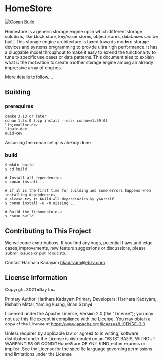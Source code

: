 # HomeStore
[![Conan Build](https://github.com/eBay/HomeStore/actions/workflows/merge_conan_build.yml/badge.svg?branch=master)](https://github.com/eBay/HomeStore/actions/workflows/merge_conan_build.yml)

Homestore is a generic storage engine upon which different storage solutions, like block store, key/value stores, object stores, databases can be built. This storage engine architecture is tuned towards modern storage devices and systems programming to provide ultra high performance. It has a pluggable model throughout to make it easy to extend the functionality to tune to specific use cases or data patterns. This document tries to explain what is the motivation to create another storage engine among an already impressive array of engines.

More details to follow....

## Building

### prerequires
```
camke 3.13 or later
conan 1.5x.0 (pip install --user conan==1.59.0)
libjemalloc-dev
libaio-dev
uuid-dev
```
Assuming the conan setup is already done
### build
```
$ mkdir build
$ cd build

# Install all dependencies
$ conan install ..

# if it is the first time for building and some errors happens when installing dependencies,
# please try to build all dependencies by yourself
$ conan install -u -b missing ..

# Build the libhomestore.a
$ conan build ..
```
## Contributing to This Project
We welcome contributions. If you find any bugs, potential flaws and edge cases, improvements, new feature suggestions or discussions, please submit issues or pull requests.

Contact
Harihara Kadayam hkadayam@ebay.com

## License Information
Copyright 2021 eBay Inc.

Primary Author: Harihara Kadayam
Primary Developers: Harihara Kadayam, Rishabh Mittal, Yaming Kuang, Brian Szmyd

Licensed under the Apache License, Version 2.0 (the "License"); you may not use this file except in compliance with the License. You may obtain a copy of the License at https://www.apache.org/licenses/LICENSE-2.0.

Unless required by applicable law or agreed to in writing, software distributed under the License is distributed on an "AS IS" BASIS, WITHOUT WARRANTIES OR CONDITHomeStore OF ANY KIND, either express or implied. See the License for the specific language governing permissions and limitations under the License.
